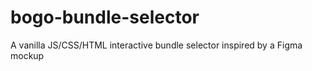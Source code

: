 # bogo-bundle-selector
A vanilla JS/CSS/HTML interactive bundle selector inspired by a Figma mockup
